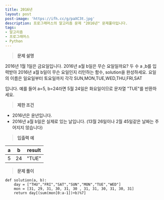 ```yaml
---
title: 2016년
layout: post
post-image: 'https://ifh.cc/g/paXC3t.jpg'
description: 프로그래머스의 알고리즘 문제 "2016년" 문제풀이입니다.
tags:
- 알고리즘
- 프로그래머스
- Python
---
```



>**문제 설명**

2016년 1월 1일은 금요일입니다. 2016년 a월 b일은 무슨 요일일까요? 두 수 a ,b를 입력받아 2016년 a월 b일이 무슨 요일인지 리턴하는 함수, solution을 완성하세요. 요일의 이름은 일요일부터 토요일까지 각각 SUN,MON,TUE,WED,THU,FRI,SAT

입니다. 예를 들어 a=5, b=24라면 5월 24일은 화요일이므로 문자열 "TUE"를 반환하세요.

>**제한 조건**

<ul>
<li>2016년은 윤년입니다.</li>
<li>2016년 a월 b일은 실제로 있는 날입니다. (13월 26일이나 2월 45일같은 날짜는 주어지지 않습니다)</li>
</ul>

>**입출력 예**

| a | b | result |
|--|--|--|
| 5 | 24 | "TUE" |

>**문제 풀이**

    def solution(a, b):
        day = ["THU","FRI","SAT","SUN","MON","TUE","WED"]
        mon = [31, 29, 31, 30, 31, 30 , 31, 31, 30, 31, 30, 31]
        return day[(sum(mon[0:a-1])+b)%7]
